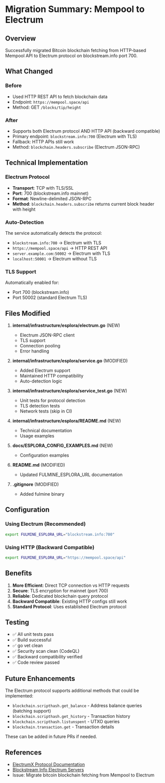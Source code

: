 # Migration Summary: Mempool to Electrum

## Overview
Successfully migrated Bitcoin blockchain fetching from HTTP-based Mempool API to Electrum protocol on blockstream.info port 700.

## What Changed

### Before
- Used HTTP REST API to fetch blockchain data
- Endpoint: `https://mempool.space/api`
- Method: GET `/blocks/tip/height`

### After
- Supports both Electrum protocol AND HTTP API (backward compatible)
- Primary endpoint: `blockstream.info:700` (Electrum with TLS)
- Fallback: HTTP APIs still work
- Method: `blockchain.headers.subscribe` (Electrum JSON-RPC)

## Technical Implementation

### Electrum Protocol
- **Transport**: TCP with TLS/SSL
- **Port**: 700 (blockstream.info mainnet)
- **Format**: Newline-delimited JSON-RPC
- **Method**: `blockchain.headers.subscribe` returns current block header with height

### Auto-Detection
The service automatically detects the protocol:
- `blockstream.info:700` → Electrum with TLS
- `https://mempool.space/api` → HTTP REST API
- `server.example.com:50002` → Electrum with TLS
- `localhost:50001` → Electrum without TLS

### TLS Support
Automatically enabled for:
- Port 700 (blockstream.info)
- Port 50002 (standard Electrum TLS)

## Files Modified

1. **internal/infrastructure/esplora/electrum.go** (NEW)
   - Electrum JSON-RPC client
   - TLS support
   - Connection pooling
   - Error handling

2. **internal/infrastructure/esplora/service.go** (MODIFIED)
   - Added Electrum support
   - Maintained HTTP compatibility
   - Auto-detection logic

3. **internal/infrastructure/esplora/service_test.go** (NEW)
   - Unit tests for protocol detection
   - TLS detection tests
   - Network tests (skip in CI)

4. **internal/infrastructure/esplora/README.md** (NEW)
   - Technical documentation
   - Usage examples

5. **docs/ESPLORA_CONFIG_EXAMPLES.md** (NEW)
   - Configuration examples

6. **README.md** (MODIFIED)
   - Updated FULMINE_ESPLORA_URL documentation

7. **.gitignore** (MODIFIED)
   - Added fulmine binary

## Configuration

### Using Electrum (Recommended)
```bash
export FULMINE_ESPLORA_URL="blockstream.info:700"
```

### Using HTTP (Backward Compatible)
```bash
export FULMINE_ESPLORA_URL="https://mempool.space/api"
```

## Benefits

1. **More Efficient**: Direct TCP connection vs HTTP requests
2. **Secure**: TLS encryption for mainnet (port 700)
3. **Reliable**: Dedicated blockchain query protocol
4. **Backward Compatible**: Existing HTTP configs still work
5. **Standard Protocol**: Uses established Electrum protocol

## Testing

- ✅ All unit tests pass
- ✅ Build successful
- ✅ go vet clean
- ✅ Security scan clean (CodeQL)
- ✅ Backward compatibility verified
- ✅ Code review passed

## Future Enhancements

The Electrum protocol supports additional methods that could be implemented:
- `blockchain.scripthash.get_balance` - Address balance queries (batching support)
- `blockchain.scripthash.get_history` - Transaction history
- `blockchain.scripthash.listunspent` - UTXO queries
- `blockchain.transaction.get` - Transaction details

These can be added in future PRs if needed.

## References

- [ElectrumX Protocol Documentation](https://electrumx.readthedocs.io/en/latest/protocol-basics.html)
- [Blockstream Info Electrum Servers](https://github.com/Blockstream/esplora/blob/master/API.md)
- Issue: Migrate bitcoin blockchain fetching from Mempool to Electrum
